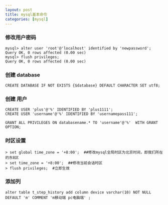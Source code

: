 ```yaml
---
layout: post 
title: mysql基本命令 
categories: [mysql]
---
```

###  修改用户密码  ###

``` 
mysql> alter user 'root'@'localhost' identified by 'newpassword';
Query OK, 0 rows affected (0.00 sec)
mysql> flush privileges;
Query OK, 0 rows affected (0.00 sec)

```

###  创建 database  ###

```
CREATE DATABASE IF NOT EXISTS {$database} DEFAULT CHARACTER SET utf8;

```

###  创建 用户  ###

```
CREATE USER 'plus'@'%' IDENTIFIED BY 'plus1111';
CREATE USER 'username'@'%' IDENTIFIED BY 'usernamepass111';

GRANT ALL PRIVILEGES ON databasename.* TO 'username'@'%'  WITH GRANT OPTION; 

```

### 时区设置 ###

```
> set global time_zone = '+8:00';  ##修改mysql全局时区为北京时间，即我们所在的东8区
> set time_zone = '+8:00';  ##修改当前会话时区
> flush privileges;  #立即生效

```

### 添加列 ###

```
alter table t_step_history add column device varchar(10) NOT NULL DEFAULT 'm' COMMENT 'm移动端 pc电脑端' ;

```


